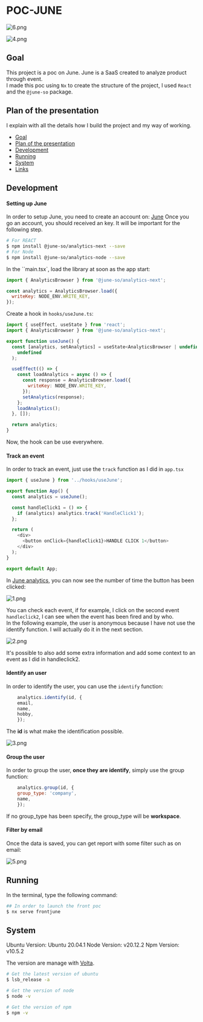 # POC-JUNE

![6.png](./documentation/images/6.png)

![4.png](./documentation/images/4.png)

## Goal

This project is a poc on June. June is a SaaS created to analyze product through event.  
I made this poc using `Nx` to create the structure of the project, I used `React` and the `@june-so` package.

## Plan of the presentation

I explain with all the details how I build the project and my way of working.

- [Goal](#goal)
- [Plan of the presentation](#plan-of-the-presentation)
- [Development](#development)
- [Running](#running)
- [System](#system)
- [Links](#links)

## Development

#### Setting up June

In order to setup June, you need to create an account on: [June](https://www.june.so/)
Once you go an account, you should received an key. It will be important for the following step.

```bash
# For REACT
$ npm install @june-so/analytics-next --save
# For Node
$ npm install @june-so/analytics-node --save
```

In the ``main.tsx`, load the library at soon as the app start:

```js
import { AnalyticsBrowser } from '@june-so/analytics-next';

const analytics = AnalyticsBrowser.load({
  writeKey: NODE_ENV.WRITE_KEY,
});
```

Create a hook in `hooks/useJune.ts`:

```js
import { useEffect, useState } from 'react';
import { AnalyticsBrowser } from '@june-so/analytics-next';

export function useJune() {
  const [analytics, setAnalytics] = useState<AnalyticsBrowser | undefined>(
    undefined
  );

  useEffect(() => {
    const loadAnalytics = async () => {
      const response = AnalyticsBrowser.load({
        writeKey: NODE_ENV.WRITE_KEY,
      });
      setAnalytics(response);
    };
    loadAnalytics();
  }, []);

  return analytics;
}
```

Now, the hook can be use everywhere.

#### Track an event

In order to track an event, just use the `track` function as I did in `app.tsx`

```js
import { useJune } from '../hooks/useJune';

export function App() {
  const analytics = useJune();

  const handleClick1 = () => {
    if (analytics) analytics.track('HandleClick1');
  };

  return (
    <div>
      <button onClick={handleClick1}>HANDLE CLICK 1</button>
    </div>
  );
}

export default App;
```

In [June analytics](https://analytics.june.so/), you can now see the number of time the button has been clicked:

![1.png](./documentation/images/1.png)

You can check each event, if for example, I click on the second event `handleclick2`, I can see when the event has been fired and by who.  
In the following example, the user is anonymous because I have not use the identify function. I will actually do it in the next section.

![2.png](./documentation/images/2.png)

It's possible to also add some extra information and add some context to an event as I did in handleclick2.

#### Identify an user

In order to identify the user, you can use the `identify` function:

```js
    analytics.identify(id, {
    email,
    name,
    hobby,
    });
```

The **id** is what make the identification possible.

![3.png](./documentation/images/3.png)

#### Group the user

In order to group the user, **once they are identify**, simply use the group function:

```js
    analytics.group(id, {
    group_type: 'company',
    name,
    });
```

If no group_type has been specify, the group_type will be **workspace**.

#### Filter by email

Once the data is saved, you can get report with some filter such as on email:

![5.png](./documentation/images/5.png)

## Running

In the terminal, type the following command:

```bash
## In order to launch the front poc
$ nx serve frontjune
```

## System

Ubuntu Version: Ubuntu 20.04.1
Node Version: v20.12.2
Npm Version: v10.5.2

The version are manage with [Volta](https://docs.volta.sh/guide/getting-started).

```bash
# Get the latest version of ubuntu
$ lsb_release -a

# Get the version of node
$ node -v

# Get the version of npm
$ npm -v
```

